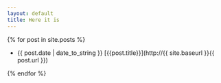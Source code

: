```yaml
---
layout: default
title: Here it is
---
```


{% for post in site.posts %}

* {{ post.date | date_to_string }} [{{post.title}}](http://{{ site.baseurl }}{{ post.url }})

{% endfor %}
